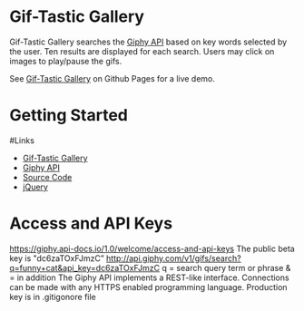 # Gif-Tastic Gallery

Gif-Tastic Gallery searches the [Giphy API](https://developers.giphy.com/) based on key words selected by the user. Ten results are displayed for each search. Users may click on images to play/pause the gifs.

See [Gif-Tastic Gallery](https://soniabradley.github.io/Gif-Tastic-Gallery/) on Github Pages for a live demo.

# Getting Started




#Links
* [Gif-Tastic Gallery](https://soniabradley.github.io/Gif-Tastic-Gallery/)
* [Giphy API](https://developers.giphy.com/)
* [Source Code](https://github.com/soniabradley/Gif-Tastic-Gallery)
* [jQuery](https://developers.giphy.com/") 


# Access and API Keys
https://giphy.api-docs.io/1.0/welcome/access-and-api-keys
The public beta key is "dc6zaTOxFJmzC”
http://api.giphy.com/v1/gifs/search?q=funny+cat&api_key=dc6zaTOxFJmzC
q = search query term or phrase
& = in addition
The Giphy API implements a REST-like interface.  Connections can be made with any HTTPS enabled programming language.
Production key is in .gitigonore file